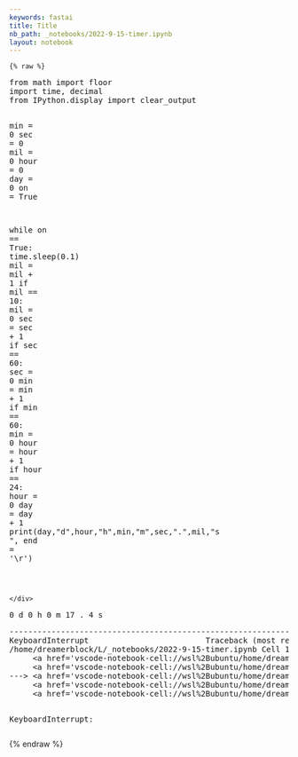 ```yaml
---
keywords: fastai
title: Title
nb_path: _notebooks/2022-9-15-timer.ipynb
layout: notebook
---
```


<!--
#################################################
### THIS FILE WAS AUTOGENERATED! DO NOT EDIT! ###
#################################################
# file to edit: _notebooks/2022-9-15-timer.ipynb
-->

<div class="container" id="notebook-container">
        
    {% raw %}
    
<div class="cell border-box-sizing code_cell rendered">
<div class="input">

<div class="inner_cell">
    <div class="input_area">
<div class=" highlight hl-ipython3"><pre><span></span><span class="kn">from</span> <span class="nn">math</span> <span class="kn">import</span> <span class="n">floor</span>
<span class="kn">import</span> <span class="nn">time</span><span class="o">,</span> <span class="nn">decimal</span>
<span class="kn">from</span> <span class="nn">IPython.display</span> <span class="kn">import</span> <span class="n">clear_output</span>

<span class="nb">min</span> <span class="o">=</span> <span class="mi">0</span>
<span class="n">sec</span> <span class="o">=</span> <span class="mi">0</span>
<span class="n">mil</span> <span class="o">=</span> <span class="mi">0</span>
<span class="n">hour</span> <span class="o">=</span> <span class="mi">0</span>
<span class="n">day</span> <span class="o">=</span> <span class="mi">0</span>
<span class="n">on</span> <span class="o">=</span> <span class="kc">True</span>

<span class="k">while</span> <span class="n">on</span> <span class="o">==</span> <span class="kc">True</span><span class="p">:</span>
    <span class="n">time</span><span class="o">.</span><span class="n">sleep</span><span class="p">(</span><span class="mf">0.1</span><span class="p">)</span>
    <span class="n">mil</span> <span class="o">=</span> <span class="n">mil</span> <span class="o">+</span> <span class="mi">1</span>
    <span class="k">if</span> <span class="n">mil</span> <span class="o">==</span> <span class="mi">10</span><span class="p">:</span>
        <span class="n">mil</span> <span class="o">=</span> <span class="mi">0</span>
        <span class="n">sec</span> <span class="o">=</span> <span class="n">sec</span> <span class="o">+</span> <span class="mi">1</span>
        <span class="k">if</span> <span class="n">sec</span> <span class="o">==</span> <span class="mi">60</span><span class="p">:</span>
            <span class="n">sec</span> <span class="o">=</span> <span class="mi">0</span>
            <span class="nb">min</span> <span class="o">=</span> <span class="nb">min</span> <span class="o">+</span> <span class="mi">1</span>
            <span class="k">if</span> <span class="nb">min</span> <span class="o">==</span> <span class="mi">60</span><span class="p">:</span>
                <span class="nb">min</span> <span class="o">=</span> <span class="mi">0</span>
                <span class="n">hour</span> <span class="o">=</span> <span class="n">hour</span> <span class="o">+</span> <span class="mi">1</span>
                <span class="k">if</span> <span class="n">hour</span> <span class="o">==</span> <span class="mi">24</span><span class="p">:</span>
                    <span class="n">hour</span> <span class="o">=</span> <span class="mi">0</span>
                    <span class="n">day</span> <span class="o">=</span> <span class="n">day</span> <span class="o">+</span> <span class="mi">1</span>
    <span class="nb">print</span><span class="p">(</span><span class="n">day</span><span class="p">,</span><span class="s2">&quot;d&quot;</span><span class="p">,</span><span class="n">hour</span><span class="p">,</span><span class="s2">&quot;h&quot;</span><span class="p">,</span><span class="nb">min</span><span class="p">,</span><span class="s2">&quot;m&quot;</span><span class="p">,</span><span class="n">sec</span><span class="p">,</span><span class="s2">&quot;.&quot;</span><span class="p">,</span><span class="n">mil</span><span class="p">,</span><span class="s2">&quot;s                    &quot;</span><span class="p">,</span> <span class="n">end</span> <span class="o">=</span> <span class="s1">&#39;</span><span class="se">\r</span><span class="s1">&#39;</span><span class="p">)</span>
    
</pre></div>

    </div>
</div>
</div>

<div class="output_wrapper">
<div class="output">

<div class="output_area">

<div class="output_subarea output_stream output_stdout output_text">
<pre>0 d 0 h 0 m 17 . 4 s                    </pre>
</div>
</div>

<div class="output_area">

<div class="output_subarea output_text output_error">
<pre>
<span class="ansi-red-fg">---------------------------------------------------------------------------</span>
<span class="ansi-red-fg">KeyboardInterrupt</span>                         Traceback (most recent call last)
<span class="ansi-green-intense-fg ansi-bold">/home/dreamerblock/L/_notebooks/2022-9-15-timer.ipynb Cell 1</span> in <span class="ansi-cyan-fg">&lt;cell line: 12&gt;</span><span class="ansi-blue-fg">()</span>
<span class="ansi-green-intense-fg ansi-bold">     &lt;a href=&#39;vscode-notebook-cell://wsl%2Bubuntu/home/dreamerblock/L/_notebooks/2022-9-15-timer.ipynb#W0sdnNjb2RlLXJlbW90ZQ%3D%3D?line=9&#39;&gt;10&lt;/a&gt;</span> on = True
<span class="ansi-green-intense-fg ansi-bold">     &lt;a href=&#39;vscode-notebook-cell://wsl%2Bubuntu/home/dreamerblock/L/_notebooks/2022-9-15-timer.ipynb#W0sdnNjb2RlLXJlbW90ZQ%3D%3D?line=11&#39;&gt;12&lt;/a&gt;</span> while on == True:
<span class="ansi-green-fg">---&gt; &lt;a href=&#39;vscode-notebook-cell://wsl%2Bubuntu/home/dreamerblock/L/_notebooks/2022-9-15-timer.ipynb#W0sdnNjb2RlLXJlbW90ZQ%3D%3D?line=12&#39;&gt;13&lt;/a&gt;</span>     time.sleep(0.1)
<span class="ansi-green-intense-fg ansi-bold">     &lt;a href=&#39;vscode-notebook-cell://wsl%2Bubuntu/home/dreamerblock/L/_notebooks/2022-9-15-timer.ipynb#W0sdnNjb2RlLXJlbW90ZQ%3D%3D?line=13&#39;&gt;14&lt;/a&gt;</span>     clear_output(True)
<span class="ansi-green-intense-fg ansi-bold">     &lt;a href=&#39;vscode-notebook-cell://wsl%2Bubuntu/home/dreamerblock/L/_notebooks/2022-9-15-timer.ipynb#W0sdnNjb2RlLXJlbW90ZQ%3D%3D?line=14&#39;&gt;15&lt;/a&gt;</span>     mil = mil + 1

<span class="ansi-red-fg">KeyboardInterrupt</span>: </pre>
</div>
</div>

</div>
</div>

</div>
    {% endraw %}

</div>
 

